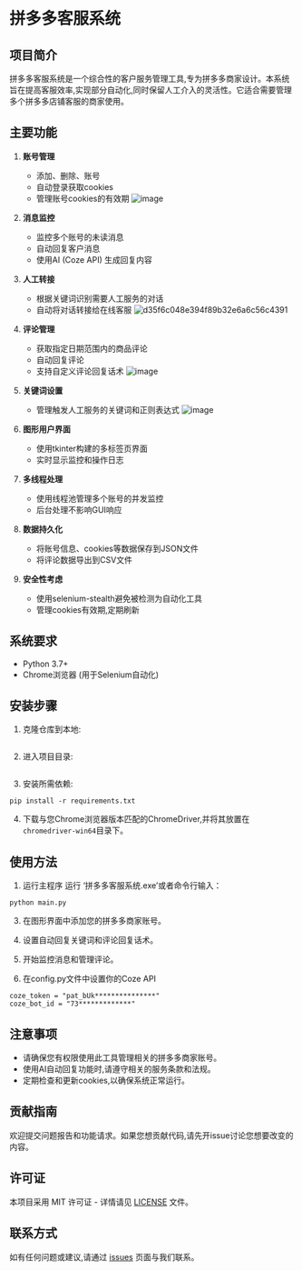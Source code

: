 # 拼多多客服系统

## 项目简介

拼多多客服系统是一个综合性的客户服务管理工具,专为拼多多商家设计。本系统旨在提高客服效率,实现部分自动化,同时保留人工介入的灵活性。它适合需要管理多个拼多多店铺客服的商家使用。

## 主要功能

1. **账号管理**
   - 添加、删除、账号
   - 自动登录获取cookies
   - 管理账号cookies的有效期
![image](https://github.com/user-attachments/assets/272c7106-5788-4b7d-bbc5-b4b87c48a2e7)


2. **消息监控**
   - 监控多个账号的未读消息
   - 自动回复客户消息
   - 使用AI (Coze API) 生成回复内容

3. **人工转接**
   - 根据关键词识别需要人工服务的对话
   - 自动将对话转接给在线客服
![d35f6c048e394f89b32e6a6c56c4391](https://github.com/user-attachments/assets/ad770de9-f99d-4622-8f19-13845a699d6d)

4. **评论管理**
   - 获取指定日期范围内的商品评论
   - 自动回复评论
   - 支持自定义评论回复话术
![image](https://github.com/user-attachments/assets/5c9a7bf7-7c0c-4d02-873a-5d6d8b097ed3)

6. **关键词设置**
   - 管理触发人工服务的关键词和正则表达式
![image](https://github.com/user-attachments/assets/a0fbac59-c724-4d5c-a320-c4bc53cf6605)

7. **图形用户界面**
   - 使用tkinter构建的多标签页界面
   - 实时显示监控和操作日志

8. **多线程处理**
   - 使用线程池管理多个账号的并发监控
   - 后台处理不影响GUI响应

9. **数据持久化**
   - 将账号信息、cookies等数据保存到JSON文件
   - 将评论数据导出到CSV文件

10. **安全性考虑**
    - 使用selenium-stealth避免被检测为自动化工具
    - 管理cookies有效期,定期刷新

## 系统要求

- Python 3.7+
- Chrome浏览器 (用于Selenium自动化)

## 安装步骤

1. 克隆仓库到本地:
```git clone https://github.com/JC0v0/PDD-customer-bot.git
```
2. 进入项目目录:
```cd pdd-customer-service
```
3. 安装所需依赖:
```
pip install -r requirements.txt
```
4. 下载与您Chrome浏览器版本匹配的ChromeDriver,并将其放置在`chromedriver-win64`目录下。

## 使用方法

1. 运行主程序
   运行 ‘拼多多客服系统.exe’或者命令行输入：
```
python main.py
```

3. 在图形界面中添加您的拼多多商家账号。

4. 设置自动回复关键词和评论回复话术。

5. 开始监控消息和管理评论。

6. 在config.py文件中设置你的Coze API
```
coze_token = "pat_bUk***************"
coze_bot_id = "73*************"
```
## 注意事项

- 请确保您有权限使用此工具管理相关的拼多多商家账号。
- 使用AI自动回复功能时,请遵守相关的服务条款和法规。
- 定期检查和更新cookies,以确保系统正常运行。

## 贡献指南

欢迎提交问题报告和功能请求。如果您想贡献代码,请先开issue讨论您想要改变的内容。

## 许可证

本项目采用 MIT 许可证 - 详情请见 [LICENSE](LICENSE) 文件。

## 联系方式

如有任何问题或建议,请通过 [issues](https://github.com/your-username/pdd-customer-service/issues) 页面与我们联系。
